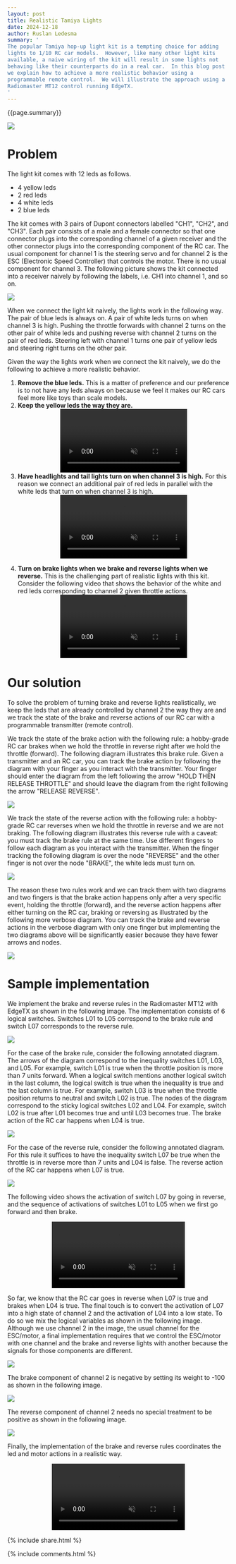 ```yaml
---
layout: post
title: Realistic Tamiya Lights
date: 2024-12-18
author: Ruslan Ledesma
summary: '
The popular Tamiya hop-up light kit is a tempting choice for adding
lights to 1/10 RC car models.  However, like many other light kits
available, a naive wiring of the kit will result in some lights not
behaving like their counterparts do in a real car.  In this blog post
we explain how to achieve a more realistic behavior using a
programmable remote control.  We will illustrate the approach using a
Radiomaster MT12 control running EdgeTX.
'
---
```


<style>
video {
  display: block;
  margin: 0 auto;
  width: 60%;
}
</style>

{{page.summary}}

<img src="/assets/2024-12-18-realistic-tamiya-lights/tamiya-kit.jpg" />

# Problem

The light kit comes with 12 leds as follows.

- 4 yellow leds
- 2 red leds
- 4 white leds
- 2 blue leds

The kit comes with 3 pairs of Dupont connectors labelled "CH1", "CH2",
and "CH3".  Each pair consists of a male and a female connector so
that one connector plugs into the corresponding channel of a given
receiver and the other connector plugs into the corresponding
component of the RC car.  The usual component for channel 1 is the
steering servo and for channel 2 is the ESC (Electronic Speed
Controller) that controls the motor.  There is no usual component for
channel 3.  The following picture shows the kit connected into a
receiver naively by following the labels, i.e. CH1 into channel 1, and
so on.

<img src="/assets/2024-12-18-realistic-tamiya-lights/naive-connection.jpg" />

When we connect the light kit naively, the lights work in the
following way.  The pair of blue leds is always on.  A pair of white
leds turns on when channel 3 is high.  Pushing the throttle forwards
with channel 2 turns on the other pair of white leds and pushing reverse
with channel 2 turns on the pair of red leds.  Steering left with
channel 1 turns one pair of yellow leds and steering right turns on
the other pair.

Given the way the lights work when we connect the kit naively, we do
the following to achieve a more realistic behavior.

<ol>
<li>
<b>Remove the blue leds.</b>  This is a matter of preference and our
preference is to not have any leds always on because we feel it makes
our RC cars feel more like toys than scale models.
</li>

<li>
<b>Keep the yellow leds the way they are.</b>
<br />
<video muted autoplay controls>
  <source src="/assets/2024-12-18-realistic-tamiya-lights/naive-steering.mp4" type="video/mp4" />
  Your browser does not support the video tag.
</video>
</li>

<li>
<b>Have headlights and tail lights turn on when channel 3 is high.</b>
For this reason we connect an additional pair of red leds in parallel
with the white leds that turn on when channel 3 is high.
<br />
<video muted autoplay controls>
  <source src="/assets/2024-12-18-realistic-tamiya-lights/channel3-rewired.mp4" type="video/mp4" />
  Your browser does not support the video tag.
</video>
</li>

<li>

<b>Turn on brake lights when we brake and reverse lights when we
reverse.</b> This is the challenging part of realistic lights with this
kit.  Consider the following video that shows the behavior of the
white and red leds corresponding to channel 2 given throttle actions.
<br />
<video muted autoplay controls>
  <source src="/assets/2024-12-18-realistic-tamiya-lights/naive-throttle.mp4" type="video/mp4" />
  Your browser does not support the video tag.
</video>
</li>

</ol>

# Our solution

To solve the problem of turning brake and reverse lights
realistically, we keep the leds that are already controlled by channel
2 the way they are and we track the state of the brake and reverse
actions of our RC car with a programmable transmitter (remote
control).

We track the state of the brake action with the following rule: a
hobby-grade RC car brakes when we hold the throttle in reverse
right after we hold the throttle (forward).  The following diagram
illustrates this brake rule.  Given a transmitter and an RC car, you
can track the brake action by following the diagram with your finger
as you interact with the transmitter.  Your finger should enter the
diagram from the left following the arrow "HOLD THEN RELEASE THROTTLE"
and should leave the diagram from the right following the arrow
"RELEASE REVERSE".

<img src="/assets/2024-12-18-realistic-tamiya-lights/brakerule.jpg" />

We track the state of the reverse action with the following rule: a
hobby-grade RC car reverses when we hold the throttle in reverse and
we are not braking.  The following diagram illustrates this reverse
rule with a caveat: you must track the brake rule at the same time.
Use different fingers to follow each diagram as you interact with the
transmitter.  When the finger tracking the following diagram is over
the node "REVERSE" and the other finger is not over the node "BRAKE",
the white leds must turn on.

<img src="/assets/2024-12-18-realistic-tamiya-lights/reverserule.jpg" />

The reason these two rules work and we can track them with two
diagrams and two fingers is that the brake action happens only after a
very specific event, holding the throttle (forward), and the reverse
action happens after either turning on the RC car, braking or
reversing as illustrated by the following more verbose diagram.  You
can track the brake and reverse actions in the verbose diagram with
only one finger but implementing the two diagrams above will be
significantly easier because they have fewer arrows and nodes.

<img src="/assets/2024-12-18-realistic-tamiya-lights/fulldiagram.jpg" />


# Sample implementation

We implement the brake and reverse rules in the Radiomaster MT12 with
EdgeTX as shown in the following image. The implementation consists of
6 logical switches.  Switches L01 to L05 correspond to the brake rule
and switch L07 corresponds to the reverse rule.

<img src="/assets/2024-12-18-realistic-tamiya-lights/implementation.jpg" />

For the case of the brake rule, consider the following annotated
diagram.  The arrows of the diagram correspond to the inequality
switches L01, L03, and L05.  For example, switch L01 is true when the
throttle position is more than 7 units forward.  When a logical switch
mentions another logical switch in the last column, the logical switch
is true when the inequality is true and the last column is true.  For
example, switch L03 is true when the throttle position returns to
neutral and switch L02 is true.  The nodes of the diagram correspond
to the sticky logical switches L02 and L04.  For example, switch L02
is true after L01 becomes true and until L03 becomes true.  The brake
action of the RC car happens when L04 is true.

<img src="/assets/2024-12-18-realistic-tamiya-lights/brakeruleimpl.jpg" />

For the case of the reverse rule, consider the following annotated
diagram.  For this rule it suffices to have the inequality switch L07
be true when the throttle is in reverse more than 7 units and L04 is
false.  The reverse action of the RC car happens when L07 is true.

<img src="/assets/2024-12-18-realistic-tamiya-lights/reverseruleimpl.jpg" />

The following video shows the activation of switch L07 by going in
reverse, and the sequence of activations of switches L01 to L05 when
we first go forward and then brake.

<video muted autoplay controls>
  <source src="/assets/2024-12-18-realistic-tamiya-lights/implementation.mp4" type="video/mp4" />
  Your browser does not support the video tag.
</video>

So far, we know that the RC car goes in reverse when L07 is true and
brakes when L04 is true.  The final touch is to convert the activation
of L07 into a high state of channel 2 and the activation of L04 into a
low state.  To do so we mix the logical variables as shown in the
following image.  Although we use channel 2 in the image, the usual
channel for the ESC/motor, a final implementation requires that we
control the ESC/motor with one channel and the brake and reverse
lights with another because the signals for those components are
different.

<img src="/assets/2024-12-18-realistic-tamiya-lights/mixesch2.jpg" />

The brake component of channel 2 is negative by setting its weight to
-100 as shown in the following image.

<img src="/assets/2024-12-18-realistic-tamiya-lights/ch2stopcomponent.jpg" />

The reverse component of channel 2 needs no special treatment to be
positive as shown in the following image.

<img src="/assets/2024-12-18-realistic-tamiya-lights/ch2revcomponent.jpg" />

Finally, the implementation of the brake and reverse rules coordinates
the led and motor actions in a realistic way.

<video muted autoplay controls>
  <source src="/assets/2024-12-18-realistic-tamiya-lights/realisticbrakereverse.mp4" type="video/mp4" />
  Your browser does not support the video tag.
</video>


{% include share.html %}

{% include comments.html %}
